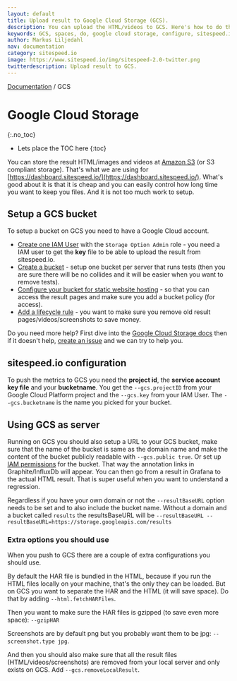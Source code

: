 ```yaml
---
layout: default
title: Upload result to Google Cloud Storage (GCS).
description: You can upload the HTML/videos to GCS. Here's how to do that.
keywords: GCS, spaces, do, google cloud storage, configure, sitespeed.io
author: Markus Liljedahl
nav: documentation
category: sitespeed.io
image: https://www.sitespeed.io/img/sitespeed-2.0-twitter.png
twitterdescription: Upload result to GCS.
---
```

[Documentation]({{site.baseurl}}/documentation/sitespeed.io/) / GCS

# Google Cloud Storage
{:.no_toc}

* Lets place the TOC here
{:toc}

You can store the result HTML/images and videos at [Amazon S3](https://aws.amazon.com/s3/) (or S3 compliant storage). That's what we are using for [https://dashboard.sitespeed.io/](https://dashboard.sitespeed.io/). What's good about it is that it is cheap and you can easily control how long time you want to keep you files. And it is not too much work to setup.

## Setup a GCS bucket
To setup a bucket on GCS you need to have a Google Cloud account.

* [Create one IAM User](https://cloud.google.com/storage/docs/getting-service-account) with the ```Storage Option Admin``` role - you need a IAM user to get the **key** file to be able to upload the result from sitespeed.io.
* [Create a bucket](https://cloud.google.com/storage/docs/creating-buckets) - setup one bucket per server that runs tests (then you are sure there will be no collides and it will be easier when you want to remove tests).
* [Configure your bucket for static website hosting](
https://cloud.google.com/storage/docs/hosting-static-website) - so that you can access the result pages and make sure you add a bucket policy (for access).
* [Add a lifecycle rule](https://cloud.google.com/storage/docs/bucket-lock) - you want to make sure you remove old result pages/videos/screenshots to save money.

Do you need more help? First dive into the [Google Cloud Storage docs](https://cloud.google.com/storage/docs/) then if it doesn't help, [create an issue](https://github.com/sitespeedio/sitespeed.io/issues/new) and we can try to help you.

## sitespeed.io configuration
To push the metrics to GCS you need the **project id**, the **service account key file** and your **bucketname**. You get the ```--gcs.projectID``` from your Google Cloud Platform project and the ```--gcs.key``` from your IAM User. The ```--gcs.bucketname``` is the name you picked for your bucket.

## Using GCS as server

Running on GCS you should also setup a URL to your GCS bucket, make sure that the name of the bucket is same as the domain name and make the content of the bucket publicly readable with ```--gcs.public true```. Or set up [IAM permissions](https://cloud.google.com/storage/docs/access-control/using-iam-permissions) for the bucket. That way the annotation links in Graphite/InfluxDb will appear. You can then go from a result in Grafana to the actual HTML result. That is super useful when you want to understand a regression.

Regardless if you have your own domain or not the ```--resultBaseURL``` option needs to be set and to also include the bucket name. Without a domain and a bucket called ```results``` the resultsBaseURL will be ```--resultBaseURL --resultBaseURL=https://storage.googleapis.com/results```

### Extra options you should use
When you push to GCS there are a couple of extra configurations you should use.

By default the HAR file is bundled in the HTML, because if you run the HTML files locally on your machine, that's the only they can be loaded. But on GCS you want to separate the HAR and the HTML (it will save space). Do that by adding ```--html.fetchHARFiles```.

Then you want to make sure the HAR files is gzipped (to save even more space): ```--gzipHAR```

Screenshots are by default png but you probably want them to be jpg: ```--screenshot.type jpg```.

And then you should also make sure that all the result files (HTML/videos/screenshots) are removed from your local server and only exists on GCS. Add ```--gcs.removeLocalResult```.
